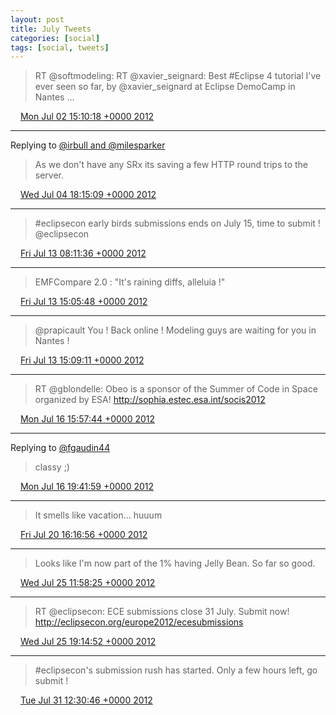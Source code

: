 ```yaml
---
layout: post
title: July Tweets
categories: [social]
tags: [social, tweets]
---
```


> RT @softmodeling: RT @xavier_seignard: Best #Eclipse 4 tutorial I've ever seen so far, by @xavier_seignard at Eclipse DemoCamp in Nantes ...

<img src="{{ site.url }}/media/tweet.ico" width="12" /> [Mon Jul 02 15:10:18 +0000 2012](https://twitter.com/bruncedric/status/219810235177635841)

----

Replying to [@irbull and @milesparker](https://twitter.com/irbull/status/220572648806158336)

> As we don't have any SRx its saving a few HTTP round trips to the server.

<img src="{{ site.url }}/media/tweet.ico" width="12" /> [Wed Jul 04 18:15:09 +0000 2012](https://twitter.com/bruncedric/status/220581528558764032)

----

> #eclipsecon early birds submissions ends on July 15, time to submit ! @eclipsecon

<img src="{{ site.url }}/media/tweet.ico" width="12" /> [Fri Jul 13 08:11:36 +0000 2012](https://twitter.com/bruncedric/status/223691131773394944)

----

> EMFCompare 2.0 : "It's raining diffs, alleluia !"

<img src="{{ site.url }}/media/tweet.ico" width="12" /> [Fri Jul 13 15:05:48 +0000 2012](https://twitter.com/bruncedric/status/223795368146649090)

----

> @prapicault You ! Back online ! Modeling guys are waiting for you in Nantes !

<img src="{{ site.url }}/media/tweet.ico" width="12" /> [Fri Jul 13 15:09:11 +0000 2012](https://twitter.com/bruncedric/status/223796220991246338)

----

> RT @gblondelle: Obeo is a sponsor of the Summer of Code in Space organized by ESA! http://sophia.estec.esa.int/socis2012

<img src="{{ site.url }}/media/tweet.ico" width="12" /> [Mon Jul 16 15:57:44 +0000 2012](https://twitter.com/bruncedric/status/224895603912613889)

----

Replying to [@fgaudin44](https://twitter.com/fgaudin44/status/224944143623929857)

> classy ;)

<img src="{{ site.url }}/media/tweet.ico" width="12" /> [Mon Jul 16 19:41:59 +0000 2012](https://twitter.com/bruncedric/status/224952034573565952)

----

> It smells like vacation... huuum

<img src="{{ site.url }}/media/tweet.ico" width="12" /> [Fri Jul 20 16:16:56 +0000 2012](https://twitter.com/bruncedric/status/226349985216733184)

----

> Looks like I'm now part of the 1% having Jelly Bean. So far so good.

<img src="{{ site.url }}/media/tweet.ico" width="12" /> [Wed Jul 25 11:58:25 +0000 2012](https://twitter.com/bruncedric/status/228096865634250754)

----

> RT @eclipsecon: ECE submissions close 31 July. Submit now! http://eclipsecon.org/europe2012/ecesubmissions

<img src="{{ site.url }}/media/tweet.ico" width="12" /> [Wed Jul 25 19:14:52 +0000 2012](https://twitter.com/bruncedric/status/228206702191845376)

----

> #eclipsecon's submission rush has started. Only a few hours left, go submit !

<img src="{{ site.url }}/media/tweet.ico" width="12" /> [Tue Jul 31 12:30:46 +0000 2012](https://twitter.com/bruncedric/status/230279332881395713)